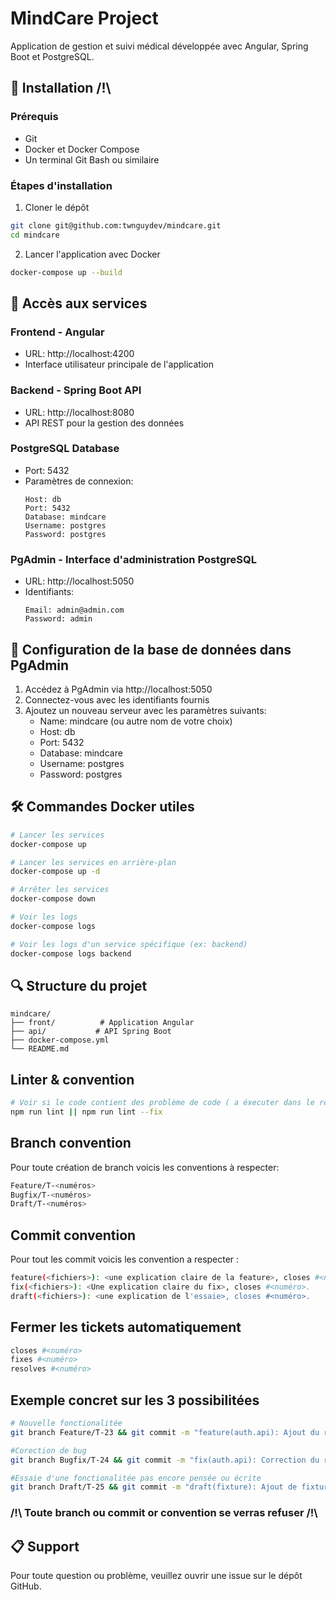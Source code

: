 # MindCare Project

Application de gestion et suivi médical développée avec Angular, Spring Boot et PostgreSQL.

## 🚀 Installation /!\

### Prérequis

- Git
- Docker et Docker Compose
- Un terminal Git Bash ou similaire

### Étapes d'installation

1. Cloner le dépôt

```bash
git clone git@github.com:twnguydev/mindcare.git
cd mindcare
```

2. Lancer l'application avec Docker

```bash
docker-compose up --build
```

## 🔗 Accès aux services

### Frontend - Angular

- URL: http://localhost:4200
- Interface utilisateur principale de l'application

### Backend - Spring Boot API

- URL: http://localhost:8080
- API REST pour la gestion des données

### PostgreSQL Database

- Port: 5432
- Paramètres de connexion:
  ```
  Host: db
  Port: 5432
  Database: mindcare
  Username: postgres
  Password: postgres
  ```

### PgAdmin - Interface d'administration PostgreSQL

- URL: http://localhost:5050
- Identifiants:
  ```
  Email: admin@admin.com
  Password: admin
  ```

## 📝 Configuration de la base de données dans PgAdmin

1. Accédez à PgAdmin via http://localhost:5050
2. Connectez-vous avec les identifiants fournis
3. Ajoutez un nouveau serveur avec les paramètres suivants:
   - Name: mindcare (ou autre nom de votre choix)
   - Host: db
   - Port: 5432
   - Database: mindcare
   - Username: postgres
   - Password: postgres

## 🛠️ Commandes Docker utiles

```bash
# Lancer les services
docker-compose up

# Lancer les services en arrière-plan
docker-compose up -d

# Arrêter les services
docker-compose down

# Voir les logs
docker-compose logs

# Voir les logs d'un service spécifique (ex: backend)
docker-compose logs backend
```

## 🔍 Structure du projet

```
mindcare/
├── front/          # Application Angular
├── api/           # API Spring Boot
├── docker-compose.yml
└── README.md
```

## Linter & convention

```bash
# Voir si le code contient des problème de code ( a éxecuter dans le repertoire ./front/ sinon sa ne marche pas)
npm run lint || npm run lint --fix
```

## Branch convention

Pour toute création de branch voicis les conventions à respecter:
```bash
Feature/T-<numéros>
Bugfix/T-<numéros>
Draft/T-<numéros>
```

## Commit convention

Pour tout les commit voicis les convention a respecter :
```bash
feature(<fichiers>): <une explication claire de la feature>, closes #<numéro>.
fix(<fichiers>): <Une explication claire du fix>, closes #<numéro>.
draft(<fichiers>): <une explication de l'essaie>, closes #<numéro>.
```

## Fermer les tickets automatiquement
```bash
closes #<numéro>
fixes #<numéro>
resolves #<numéro>
```

## Exemple concret sur les 3 possibilitées

```bash
# Nouvelle fonctionalitée
git branch Feature/T-23 && git commit -m "feature(auth.api): Ajout du rafraichissement du token, closes #23"

#Corection de bug
git branch Bugfix/T-24 && git commit -m "fix(auth.api): Correction du rafraichissement du token, fixes #24"

#Essaie d'une fonctionalitée pas encore pensée ou écrite
git branch Draft/T-25 && git commit -m "draft(fixture): Ajout de fixtures pour les CRON du serveur, resolves #25"
```

### /!\ Toute branch ou commit or convention se verras refuser /!\

## 📋 Support

Pour toute question ou problème, veuillez ouvrir une issue sur le dépôt GitHub.
